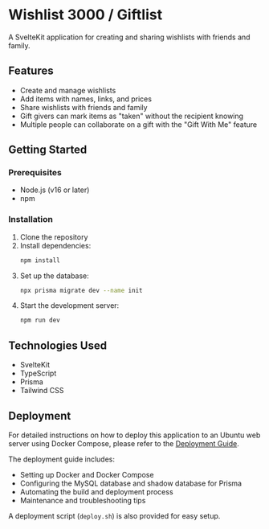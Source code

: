 # Wishlist 3000 / Giftlist

A SvelteKit application for creating and sharing wishlists with friends and family.

## Features

- Create and manage wishlists
- Add items with names, links, and prices
- Share wishlists with friends and family
- Gift givers can mark items as "taken" without the recipient knowing
- Multiple people can collaborate on a gift with the "Gift With Me" feature

## Getting Started

### Prerequisites

- Node.js (v16 or later)
- npm

### Installation

1. Clone the repository
2. Install dependencies:
   ```bash
   npm install
   ```
3. Set up the database:
   ```bash
   npx prisma migrate dev --name init
   ```
4. Start the development server:
   ```bash
   npm run dev
   ```

## Technologies Used

- SvelteKit
- TypeScript
- Prisma
- Tailwind CSS

## Deployment

For detailed instructions on how to deploy this application to an Ubuntu web server using Docker Compose, please refer to the [Deployment Guide](DEPLOYMENT.md).

The deployment guide includes:
- Setting up Docker and Docker Compose
- Configuring the MySQL database and shadow database for Prisma
- Automating the build and deployment process
- Maintenance and troubleshooting tips

A deployment script (`deploy.sh`) is also provided for easy setup.
